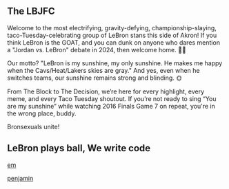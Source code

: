 ## The LBJFC

Welcome to the most electrifying, gravity-defying, championship-slaying, taco-Tuesday-celebrating group of LeBron stans this side of Akron! If you think LeBron is the GOAT, and you can dunk on anyone who dares mention a "Jordan vs. LeBron" debate in 2024, then welcome home. 🌮👑

Our motto? "LeBron is my sunshine, my only sunshine. He makes me happy when the Cavs/Heat/Lakers skies are gray." And yes, even when he switches teams, our sunshine remains strong and blinding. 🌞

From The Block to The Decision, we’re here for every highlight, every meme, and every Taco Tuesday shoutout. If you’re not ready to sing “You are my sunshine” while watching 2016 Finals Game 7 on repeat, you're in the wrong place, buddy.

Bronsexuals unite!

## LeBron plays ball, We write code

[em](https://github.com/LeBron-James-Fan-Club/em_language)

[penjamin](https://github.com/LeBron-James-Fan-Club/Penjamin)
